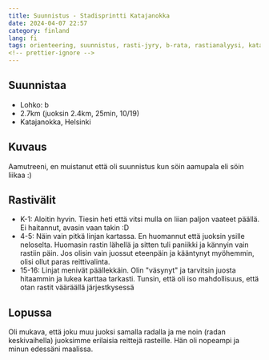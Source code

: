 ```yaml
---
title: Suunnistus - Stadisprintti Katajanokka
date: 2024-04-07 22:57
category: finland
lang: fi
tags: orienteering, suunnistus, rasti-jyry, b-rata, rastianalyysi, katajanokka
<!-- prettier-ignore -->
---
```


## Suunnistaa

- Lohko: b
- 2.7km (juoksin 2.4km, 25min, 10/19)
- Katajanokka, Helsinki

## Kuvaus

Aamutreeni, en muistanut että oli suunnistus kun söin aamupala eli söin liikaa :)

## Rastivälit

- K-1: Aloitin hyvin. Tiesin heti että vitsi mulla on liian paljon vaateet päällä.
  Ei haitannut, avasin vaan takin :D
- 4-5: Näin vain pitkä linjan kartassa.
  En huomannut että juoksin ysille neloselta. Huomasin rastin lähellä ja
  sitten tuli paniikki ja kännyin vain rastiin päin. Jos olisin vain
  juossut eteenpäin ja kääntynyt myöhemmin, olisi ollut paras reittivalinta.
- 15-16: Linjat menivät päällekkäin. Olin "väsynyt" ja tarvitsin juosta
  hitaammin ja lukea karttaa tarkasti. Tunsin, että oli iso mahdollisuus, että
  otan rastit vääräällä järjestkysessä

## Lopussa

Oli mukava, että joku muu juoksi samalla radalla ja me noin (radan keskivaihella)
juoksimme erilaisia reittejä rasteille. Hän oli nopeampi ja minun edessäni
maalissa.
